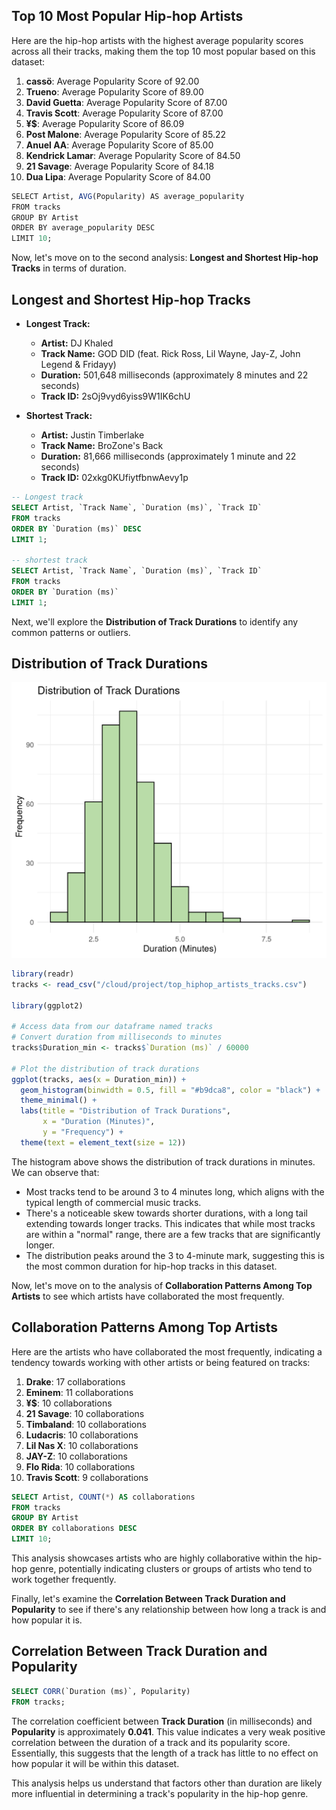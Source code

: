 
## Top 10 Most Popular Hip-hop Artists

Here are the hip-hop artists with the highest average popularity scores across all their tracks, making them the top 10 most popular based on this dataset:

1. **cassö**: Average Popularity Score of 92.00
2. **Trueno**: Average Popularity Score of 89.00
3. **David Guetta**: Average Popularity Score of 87.00
4. **Travis Scott**: Average Popularity Score of 87.00
5. **¥$**: Average Popularity Score of 86.09
6. **Post Malone**: Average Popularity Score of 85.22
7. **Anuel AA**: Average Popularity Score of 85.00
8. **Kendrick Lamar**: Average Popularity Score of 84.50
9. **21 Savage**: Average Popularity Score of 84.18
10. **Dua Lipa**: Average Popularity Score of 84.00

```R
SELECT Artist, AVG(Popularity) AS average_popularity
FROM tracks
GROUP BY Artist
ORDER BY average_popularity DESC
LIMIT 10;
```

Now, let's move on to the second analysis: **Longest and Shortest Hip-hop Tracks** in terms of duration.

## Longest and Shortest Hip-hop Tracks

- **Longest Track:**
  - **Artist:** DJ Khaled
  - **Track Name:** GOD DID (feat. Rick Ross, Lil Wayne, Jay-Z, John Legend & Fridayy)
  - **Duration:** 501,648 milliseconds (approximately 8 minutes and 22 seconds)
  - **Track ID:** 2sOj9vyd6yiss9W1IK6chU

- **Shortest Track:**
  - **Artist:** Justin Timberlake
  - **Track Name:** BroZone's Back
  - **Duration:** 81,666 milliseconds (approximately 1 minute and 22 seconds)
  - **Track ID:** 02xkg0KUfiytfbnwAevy1p

```sql
-- Longest track
SELECT Artist, `Track Name`, `Duration (ms)`, `Track ID`
FROM tracks
ORDER BY `Duration (ms)` DESC
LIMIT 1;

-- shortest track
SELECT Artist, `Track Name`, `Duration (ms)`, `Track ID`
FROM tracks
ORDER BY `Duration (ms)`
LIMIT 1;
```

Next, we'll explore the **Distribution of Track Durations** to identify any common patterns or outliers.

## Distribution of Track Durations

![Track Duration Distribution](https://github.com/thoetz/Hiphop_Data/blob/main/track_distribution.png)

```R
library(readr)
tracks <- read_csv("/cloud/project/top_hiphop_artists_tracks.csv")

library(ggplot2)

# Access data from our dataframe named tracks
# Convert duration from milliseconds to minutes
tracks$Duration_min <- tracks$`Duration (ms)` / 60000

# Plot the distribution of track durations
ggplot(tracks, aes(x = Duration_min)) +
  geom_histogram(binwidth = 0.5, fill = "#b9dca8", color = "black") +
  theme_minimal() +
  labs(title = "Distribution of Track Durations",
       x = "Duration (Minutes)",
       y = "Frequency") +
  theme(text = element_text(size = 12))
```

The histogram above shows the distribution of track durations in minutes. We can observe that:

- Most tracks tend to be around 3 to 4 minutes long, which aligns with the typical length of commercial music tracks.
- There's a noticeable skew towards shorter durations, with a long tail extending towards longer tracks. This indicates that while most tracks are within a "normal" range, there are a few tracks that are significantly longer.
- The distribution peaks around the 3 to 4-minute mark, suggesting this is the most common duration for hip-hop tracks in this dataset.

Now, let's move on to the analysis of **Collaboration Patterns Among Top Artists** to see which artists have collaborated the most frequently.

## Collaboration Patterns Among Top Artists

Here are the artists who have collaborated the most frequently, indicating a tendency towards working with other artists or being featured on tracks:

1. **Drake**: 17 collaborations
2. **Eminem**: 11 collaborations
3. **¥$**: 10 collaborations
4. **21 Savage**: 10 collaborations
5. **Timbaland**: 10 collaborations
6. **Ludacris**: 10 collaborations
7. **Lil Nas X**: 10 collaborations
8. **JAY-Z**: 10 collaborations
9. **Flo Rida**: 10 collaborations
10. **Travis Scott**: 9 collaborations

```sql
SELECT Artist, COUNT(*) AS collaborations
FROM tracks
GROUP BY Artist
ORDER BY collaborations DESC
LIMIT 10;
```

This analysis showcases artists who are highly collaborative within the hip-hop genre, potentially indicating clusters or groups of artists who tend to work together frequently.

Finally, let's examine the **Correlation Between Track Duration and Popularity** to see if there's any relationship between how long a track is and how popular it is.

## Correlation Between Track Duration and Popularity

```sql
SELECT CORR(`Duration (ms)`, Popularity)
FROM tracks;
```

The correlation coefficient between **Track Duration** (in milliseconds) and **Popularity** is approximately **0.041**. This value indicates a very weak positive correlation between the duration of a track and its popularity score. Essentially, this suggests that the length of a track has little to no effect on how popular it will be within this dataset.

This analysis helps us understand that factors other than duration are likely more influential in determining a track's popularity in the hip-hop genre.
```
